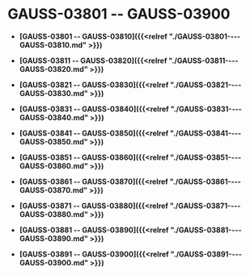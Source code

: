 # GAUSS-03801 -- GAUSS-03900<a name="ZH-CN_TOPIC_0302072954"></a>

-   **[GAUSS-03801 -- GAUSS-03810]({{<relref "./GAUSS-03801----GAUSS-03810.md" >}})**

-   **[GAUSS-03811 -- GAUSS-03820]({{<relref "./GAUSS-03811----GAUSS-03820.md" >}})**

-   **[GAUSS-03821 -- GAUSS-03830]({{<relref "./GAUSS-03821----GAUSS-03830.md" >}})**

-   **[GAUSS-03831 -- GAUSS-03840]({{<relref "./GAUSS-03831----GAUSS-03840.md" >}})**

-   **[GAUSS-03841 -- GAUSS-03850]({{<relref "./GAUSS-03841----GAUSS-03850.md" >}})**

-   **[GAUSS-03851 -- GAUSS-03860]({{<relref "./GAUSS-03851----GAUSS-03860.md" >}})**

-   **[GAUSS-03861 -- GAUSS-03870]({{<relref "./GAUSS-03861----GAUSS-03870.md" >}})**

-   **[GAUSS-03871 -- GAUSS-03880]({{<relref "./GAUSS-03871----GAUSS-03880.md" >}})**

-   **[GAUSS-03881 -- GAUSS-03890]({{<relref "./GAUSS-03881----GAUSS-03890.md" >}})**

-   **[GAUSS-03891 -- GAUSS-03900]({{<relref "./GAUSS-03891----GAUSS-03900.md" >}})**
